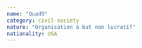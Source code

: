 ```yaml
---
name: "Quad9"
category: civil-society
nature: "Organisation à but non lucratif"
nationality: USA
---
```

